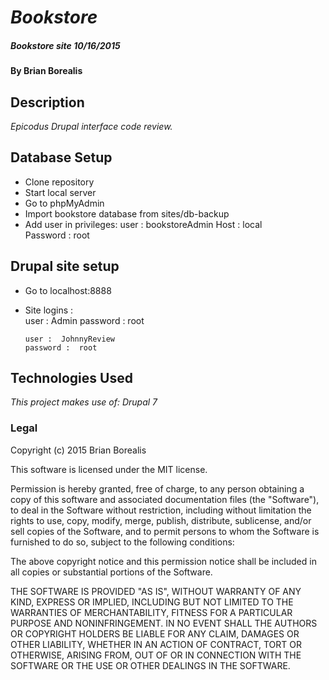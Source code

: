 # _Bookstore_
##### _Bookstore site 10/16/2015_

#### By Brian Borealis

## Description

_Epicodus Drupal interface code review._

## Database Setup

* Clone repository  
* Start local server
* Go to phpMyAdmin
* Import bookstore database from sites/db-backup
* Add user in privileges:
      user : bookstoreAdmin
      Host : local  
      Password : root

## Drupal site setup
* Go to localhost:8888  
* Site logins :  
      user : Admin
      password : root  

      user :  JohnnyReview
      password :  root  


## Technologies Used

_This project makes use of:
Drupal 7_


### Legal

Copyright (c) 2015 Brian Borealis

This software is licensed under the MIT license.

Permission is hereby granted, free of charge, to any person obtaining a copy
of this software and associated documentation files (the "Software"), to deal
in the Software without restriction, including without limitation the rights
to use, copy, modify, merge, publish, distribute, sublicense, and/or sell
copies of the Software, and to permit persons to whom the Software is
furnished to do so, subject to the following conditions:

The above copyright notice and this permission notice shall be included in
all copies or substantial portions of the Software.

THE SOFTWARE IS PROVIDED "AS IS", WITHOUT WARRANTY OF ANY KIND, EXPRESS OR
IMPLIED, INCLUDING BUT NOT LIMITED TO THE WARRANTIES OF MERCHANTABILITY,
FITNESS FOR A PARTICULAR PURPOSE AND NONINFRINGEMENT. IN NO EVENT SHALL THE
AUTHORS OR COPYRIGHT HOLDERS BE LIABLE FOR ANY CLAIM, DAMAGES OR OTHER
LIABILITY, WHETHER IN AN ACTION OF CONTRACT, TORT OR OTHERWISE, ARISING FROM,
OUT OF OR IN CONNECTION WITH THE SOFTWARE OR THE USE OR OTHER DEALINGS IN
THE SOFTWARE.
